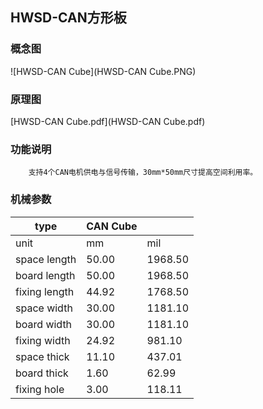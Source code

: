 ## HWSD-CAN方形板

### 概念图

![HWSD-CAN Cube](HWSD-CAN Cube.PNG)

### 原理图

 [HWSD-CAN Cube.pdf](HWSD-CAN Cube.pdf) 

### 功能说明

		支持4个CAN电机供电与信号传输，30mm*50mm尺寸提高空间利用率。

### 机械参数

| type          | CAN Cube |         |
| ------------- | -------- | ------- |
| unit          | mm       | mil     |
| space length  | 50.00    | 1968.50 |
| board length  | 50.00    | 1968.50 |
| fixing length | 44.92    | 1768.50 |
| space width   | 30.00    | 1181.10 |
| board width   | 30.00    | 1181.10 |
| fixing width  | 24.92    | 981.10  |
| space thick   | 11.10    | 437.01  |
| board thick   | 1.60     | 62.99   |
| fixing hole   | 3.00     | 118.11  |

